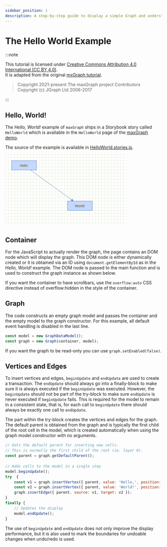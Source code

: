 ```yaml
---
sidebar_position: 1
description: A step-by-step guide to display a simple Graph and understand the maxGraph concepts.
---
```


# The Hello World Example

:::note

This tutorial is licensed under [Creative Commons Attribution 4.0 International (CC BY 4.0)](https://creativecommons.org/licenses/by/4.0/). \
It is adapted from the original [mxGraph tutorial](https://github.com/jgraph/mxgraph/blob/v4.2.2/docs/tutorial.html).

> Copyright 2021-present The maxGraph project Contributors \
Copyright (c) JGraph Ltd 2006-2017

:::

<a id="HelloWorld"></a>
## Hello, World!

The _Hello, World!_ example of `maxGraph` ships in a Storybook story called `HelloWorld` which is available in the `HelloWorld` page of the [maxGraph demo](https://maxgraph.github.io/maxGraph/demo/?path=/story/basic-helloworld--default).

The source of the example is available in [HelloWorld.stories.js](https://github.com/maxGraph/maxGraph/blob/main/packages/html/stories/HelloWorld.stories.js).

![Screenshot of the Hello World example](./assets/hello-world-example.png)


## Container

For the JavaScript to actually render the graph, the page contains an DOM node which will display the graph.
This DOM node is either dynamically created or it is obtained via an ID using `document.getElementById` as in the _Hello, World!_ example.
The DOM node is passed to the main function and is used to construct the graph instance as shown below.

If you want the container to have scrollbars, use the `overflow:auto` CSS directive instead of overflow:hidden in the style of the container.


<a id="Graph"></a>
## Graph

The code constructs an empty graph model and passes the container and the empty model to the graph constructor.
For this example, all default event handling is disabled in the last line.

```javascript
const model = new GraphDataModel();
const graph = new Graph(container, model);
```

If you want the graph to be read-only you can use `graph.setEnabled(false)`.


<a id="VerticesAndEdges"></a>
## Vertices and Edges

To insert vertices and edges, `beginUpdate` and `endUpdate` are used to create a transaction.
The `endUpdate` should always go into a finally-block to make sure it is always executed if the `beginUpdate` was executed. 
However, the `beginUpdate` should not be part of the try-block to make sure `endUpdate` is never executed if `beginUpdate` fails. 
This is required for the model to remain in a consistent state, that is, for each call to `beginUpdate` there should always be exactly one call to `endUpdate`.

The part within the try-block creates the vertices and edges for the graph.
The default parent is obtained from the graph and is typically the first child of the root cell in the model,
which is created automatically when using the graph model constructor with no arguments.

```javascript
// Gets the default parent for inserting new cells.
// This is normally the first child of the root (ie. layer 0).
const parent = graph.getDefaultParent();

// Adds cells to the model in a single step
model.beginUpdate();
try  {
    const v1 = graph.insertVertex({ parent, value: 'Hello,', position: [20, 20], size: [80, 30] });
    const v2 = graph.insertVertex({ parent, value: 'World!', position:[200, 150], size: [80, 30] });
    graph.insertEdge({ parent, source: v1, target: v2 });
}
finally {
    // Updates the display
    model.endUpdate();
}
```

The use of `beginUpdate` and `endUpdate` does not only improve the display performance,
but it is also used to mark the boundaries for undoable changes when undo/redo is used.
